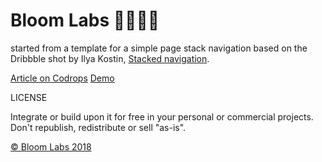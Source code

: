 Bloom Labs 🌺👨🏿‍🔬
==============

started from a  template for a simple page stack navigation based on the Dribbble shot by Ilya Kostin, <a href="https://dribbble.com/shots/2286042-Stacked-navigation">Stacked navigation</a>.

[Article on Codrops](http://tympanus.net/codrops/?p=25311)
[Demo](http://tympanus.net/Blueprints/PageStackNavigation/)

LICENSE

Integrate or build upon it for free in your personal or commercial projects. Don't republish, redistribute or sell "as-is". 

[© Bloom Labs 2018](http://www.bloomlabs.org)